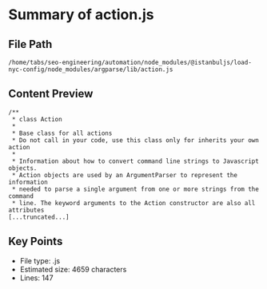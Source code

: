 # Summary of action.js
  
## File Path
`/home/tabs/seo-engineering/automation/node_modules/@istanbuljs/load-nyc-config/node_modules/argparse/lib/action.js`

## Content Preview
```
/**
 * class Action
 *
 * Base class for all actions
 * Do not call in your code, use this class only for inherits your own action
 *
 * Information about how to convert command line strings to Javascript objects.
 * Action objects are used by an ArgumentParser to represent the information
 * needed to parse a single argument from one or more strings from the command
 * line. The keyword arguments to the Action constructor are also all attributes
[...truncated...]
```

## Key Points
- File type: .js
- Estimated size: 4659 characters
- Lines: 147
